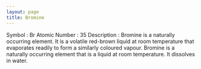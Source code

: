 ```yaml
---
layout: page
title: Bromine
---
```


Symbol  : Br
Atomic Number : 35
Description : Bromine is a naturally occurring element. It is a volatile red-brown liquid at room temperature that evaporates readily to form a similarly coloured vapour. Bromine is a naturally occurring element that is a liquid at room temperature. It dissolves in water.
